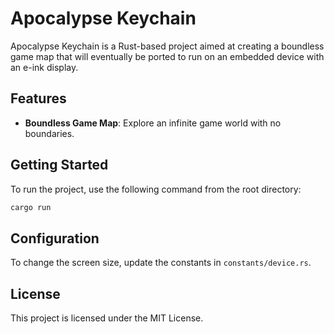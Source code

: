 # Apocalypse Keychain

Apocalypse Keychain is a Rust-based project aimed at creating a boundless game map that will eventually be ported to run on an embedded device with an e-ink display.

## Features

- **Boundless Game Map**: Explore an infinite game world with no boundaries.

## Getting Started

To run the project, use the following command from the root directory:

```sh
cargo run
```

## Configuration

To change the screen size, update the constants in `constants/device.rs`.

## License

This project is licensed under the MIT License.
